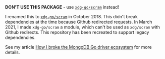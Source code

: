 **DON'T USE THIS PACKAGE** - use [`xdg-go/scram`](https://pkg.go.dev/github.com/xdg-go/scram) instead!

I renamed this to [`xdg-go/scram`](https://pkg.go.dev/github.com/xdg-go/scram) in October 2018.  This didn't break dependencies at the time because Github redirected requests.  In March 2021, I made `xdg-go/scram` a module, which can't be used as `xdg/scram` with Github redirects.  This repository has been recreated to support legacy dependencies.

See my article [How I broke the MongoDB Go driver ecosystem](https://xdg.me/i-broke-the-mongodb-go-driver-ecosystem/) for more details.
